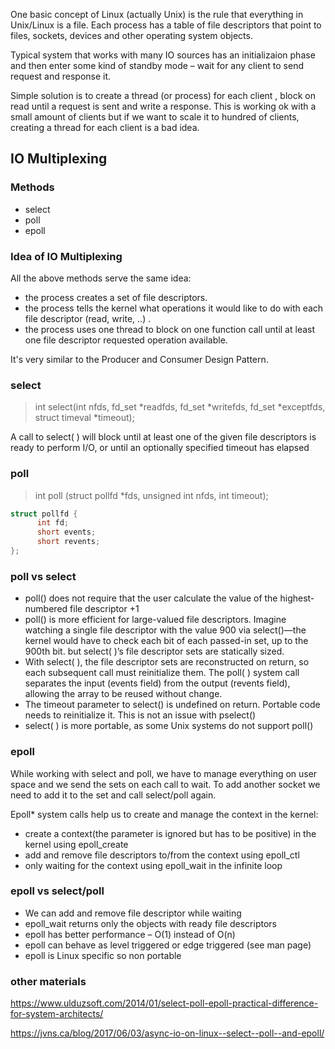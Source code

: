 One basic concept of Linux (actually Unix) is the rule that everything in Unix/Linux is a file. Each process has a table of file descriptors that point to files, sockets, devices and other operating system objects.

Typical system that works with many IO sources has an initializaion phase and then enter some kind of standby mode – wait for any client to send request and response it.

Simple solution is to create a thread (or process) for each client , block on read until a request is sent and write a response. This is working ok with a small amount of clients but if we want to scale it to hundred of clients, creating a thread for each client is a bad idea.

## IO Multiplexing

### Methods

- select
- poll
- epoll

### Idea of IO Multiplexing

All the above methods serve the same idea: 

- the process creates a set of file descriptors.
- the process tells the kernel what operations it would like to do with each file descriptor (read, write, ..) .
- the process uses one thread to block on one function call until at least one file descriptor requested operation available.

It's very similar to the Producer and Consumer Design Pattern.

### select

> int select(int nfds, fd_set *readfds, fd_set *writefds, fd_set *exceptfds, struct timeval *timeout);

A call to select( ) will block until at least one of the given file descriptors is ready to perform I/O, or until an optionally specified timeout has elapsed


### poll

> int poll (struct pollfd *fds, unsigned int nfds, int timeout);

``` c
struct pollfd {
      int fd;
      short events; 
      short revents;
};
```

### poll vs select

- poll() does not require that the user calculate the value of the highest- numbered file descriptor +1
- poll() is more efficient for large-valued file descriptors. Imagine watching a single file descriptor with the value 900 via select()—the kernel would have to check each bit of each passed-in set, up to the 900th bit. but select( )’s file descriptor sets are statically sized.
- With select( ), the file descriptor sets are reconstructed on return, so each subsequent call must reinitialize them. The poll( ) system call separates the input (events field) from the output (revents field), allowing the array to be reused without change.
- The timeout parameter to select() is undefined on return. Portable code needs to reinitialize it. This is not an issue with pselect()
- select( ) is more portable, as some Unix systems do not support poll()

### epoll

While working with select and poll, we have to manage everything on user space and we send the sets on each call to wait. To add another socket we need to add it to the set and call select/poll again.

Epoll* system calls help us to create and manage the context in the kernel:

- create a context(the parameter is ignored but has to be positive) in the kernel using epoll_create
- add and remove file descriptors to/from the context using epoll_ctl
- only waiting for the context using epoll_wait in the infinite loop

### epoll vs select/poll

- We can add and remove file descriptor while waiting
- epoll_wait returns only the objects with ready file descriptors
- epoll has better performance – O(1) instead of O(n)
- epoll can behave as level triggered or edge triggered (see man page)
- epoll is Linux specific so non portable

### other materials

https://www.ulduzsoft.com/2014/01/select-poll-epoll-practical-difference-for-system-architects/

https://jvns.ca/blog/2017/06/03/async-io-on-linux--select--poll--and-epoll/

